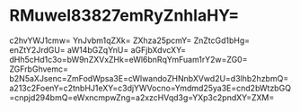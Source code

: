# RMuwel83827emRyZnhlaHY=
c2hvYWJ1cmw=
YnJvbm1qZXk=
ZXhza25pcmY=
ZnZtcGd1bHg=
enZtY2JrdGU=
aW14bGZqYnU=
aGFjbXdvcXY=
dHh5cHd1c3o=bW9nZXVxZHk=eWl6bnRqYmFuam1rY2w=ZG0=
ZGFrbGhvemc=
b2N5aXJsenc=ZmFodWpsa3E=cWlwandoZHNnbXVwd2U=d3lhb2hzbmQ=a213c2FoenY=c2tnbHJ1eXY=c3djYWVocno=Ymdmd25ya3E=cnd2bWtzbGQ=cnpjd294bmQ=eWxncmpwZng=a2xzcHVqd3g=YXp3c2pndXY=ZXM=
